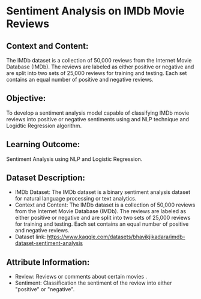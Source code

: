 # Sentiment Analysis on IMDb Movie Reviews

## Context and Content:
The IMDb dataset is a collection of 50,000 reviews from the Internet Movie Database (IMDb). The reviews are labeled as either positive or negative and are split into two sets of 25,000 reviews for training and testing. Each set contains an equal number of positive and negative reviews.

## Objective:
To develop a sentiment analysis model capable of classifying IMDb movie reviews into positive or negative sentiments using and NLP technique and Logidtic Regression algorithm.

## Learning Outcome:
Sentiment Analysis using NLP and Logistic Regression.

## Dataset Description:
- IMDb Dataset:
The IMDb dataset is a binary sentiment analysis dataset for natural language processing or text analytics.
- Context and Content:
The IMDb dataset is a collection of 50,000 reviews from the Internet Movie Database (IMDb). The reviews are labeled as either positive or negative and are split into two sets of 25,000 reviews for training and testing. Each set contains an equal number of positive and negative reviews.
- Dataset link: https://www.kaggle.com/datasets/bhavikjikadara/imdb-dataset-sentiment-analysis

## Attribute Information:
- Review: Reviews or comments about certain movies .
- Sentiment: Classification the sentiment of the review into either "positive" or "negative".
